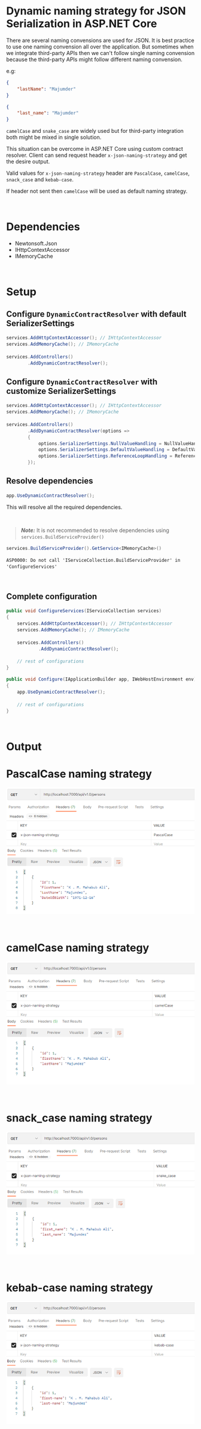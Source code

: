 # Dynamic naming strategy for JSON Serialization in ASP.NET Core

There are several naming convensions are used for JSON. It is best practice to use one naming convension all over the application. But sometimes when we integrate third-party APIs then we can't follow single naming convension because the third-party APIs might follow different naming convension.

e.g:
```JSON
{
    "lastName": "Majumder"
}
```

```JSON
{
    "last_name": "Majumder"
}
```

`camelCase` and `snake_case` are widely used but for third-party integration both might be mixed in single solution.

This situation can be overcome in ASP.NET Core using custom contract resolver. Client can send request header `x-json-naming-strategy` and get the desire output.  

Valid values for `x-json-naming-strategy` header are `PascalCase`, `camelCase`, `snack_case` and `kebab-case`.

If header not sent then `camelCase` will be used as default naming strategy.

<br />

# Dependencies

* Newtonsoft.Json
* IHttpContextAccessor
* IMemoryCache

<br />

# Setup

## Configure `DynamicContractResolver` with default SerializerSettings

```C#
services.AddHttpContextAccessor(); // IHttpContextAccessor
services.AddMemoryCache(); // IMemoryCache

services.AddControllers()
        .AddDynamicContractResolver();
```

## Configure `DynamicContractResolver` with customize SerializerSettings

```C#
services.AddHttpContextAccessor(); // IHttpContextAccessor
services.AddMemoryCache(); // IMemoryCache

services.AddControllers()
        .AddDynamicContractResolver(options =>
        {
            options.SerializerSettings.NullValueHandling = NullValueHandling.Ignore;
            options.SerializerSettings.DefaultValueHandling = DefaultValueHandling.Ignore;
            options.SerializerSettings.ReferenceLoopHandling = ReferenceLoopHandling.Ignore;
        });
```

## Resolve dependencies

```C#
app.UseDynamicContractResolver();
```
This will resolve all the required dependencies.

<br />

> ***Note:*** It is not recommended to resolve dependencies using `services.BuildServiceProvider()` 
```C#
services.BuildServiceProvider().GetService<IMemoryCache>()
```

`ASP0000: Do not call 'IServiceCollection.BuildServiceProvider' in 'ConfigureServices'`

<br />

## Complete configuration

```C#
public void ConfigureServices(IServiceCollection services)
{
    services.AddHttpContextAccessor(); // IHttpContextAccessor
    services.AddMemoryCache(); // IMemoryCache

    services.AddControllers()
            .AddDynamicContractResolver();

    // rest of configurations
}
```

```C#
public void Configure(IApplicationBuilder app, IWebHostEnvironment env)
{
    app.UseDynamicContractResolver();

    // rest of configurations
}
```

<br />

# Output

# PascalCase naming strategy
![](./resources/PascalCase-naming-strategy.png)

<br />

# camelCase naming strategy
![](./resources/camelCase-naming-strategy.png)

<br />

# snack_case naming strategy

![](./resources/snack_case-naming-strategy.png)

<br />

# kebab-case naming strategy

![](./resources/kebab-case-naming-strategy.png)